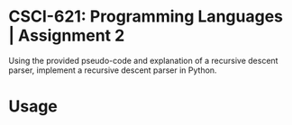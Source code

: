 # CSCI-621: Programming Languages | Assignment 2

Using the provided pseudo-code and explanation of a recursive descent parser, implement a recursive descent parser in Python.

# Usage

